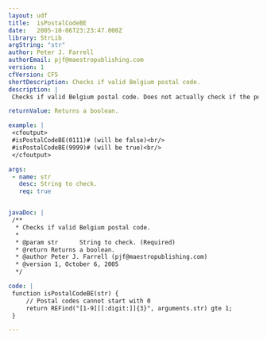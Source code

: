 ```yaml
---
layout: udf
title:  isPostalCodeBE
date:   2005-10-06T23:23:47.000Z
library: StrLib
argString: "str"
author: Peter J. Farrell
authorEmail: pjf@maestropublishing.com
version: 1
cfVersion: CF5
shortDescription: Checks if valid Belgium postal code.
description: |
 Checks if valid Belgium postal code. Does not actually check if the postal code exists, but merely the format.

returnValue: Returns a boolean.

example: |
 <cfoutput>
 #isPostalCodeBE(0111)# (will be false)<br/>
 #isPostalCodeBE(9999)# (will be true)<br/>
 </cfoutput>

args:
 - name: str
   desc: String to check.
   req: true


javaDoc: |
 /**
  * Checks if valid Belgium postal code.
  * 
  * @param str      String to check. (Required)
  * @return Returns a boolean. 
  * @author Peter J. Farrell (pjf@maestropublishing.com) 
  * @version 1, October 6, 2005 
  */

code: |
 function isPostalCodeBE(str) {
     // Postal codes cannot start with 0
     return REFind("[1-9][[:digit:]]{3}", arguments.str) gte 1;
 }

---
```


